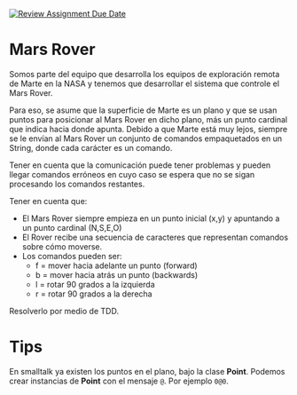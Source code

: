 [![Review Assignment Due Date](https://classroom.github.com/assets/deadline-readme-button-24ddc0f5d75046c5622901739e7c5dd533143b0c8e959d652212380cedb1ea36.svg)](https://classroom.github.com/a/p1IUhq17)
# Mars Rover

Somos parte del equipo que desarrolla los equipos de exploración remota de Marte en la NASA y tenemos que desarrollar el sistema que controle el Mars Rover. 

Para eso, se asume que la superficie de Marte es un plano y que se usan puntos para posicionar al Mars Rover en dicho plano, más un punto cardinal que indica hacia donde apunta. Debido a que Marte está muy lejos, siempre se le envían al Mars Rover un conjunto de comandos empaquetados en un String, donde cada carácter es un comando. 

Tener en cuenta que la comunicación puede tener problemas y pueden llegar comandos erróneos en cuyo caso se espera que no se sigan procesando los comandos restantes. 

Tener en cuenta que: 
- El Mars Rover siempre empieza en un punto inicial (x,y) y apuntando a un punto cardinal (N,S,E,O) 
- El Rover recibe una secuencia de caracteres que representan comandos sobre cómo moverse. 
- Los comandos pueden ser: 
  - f = mover hacia adelante un punto (forward) 
  - b = mover hacia atrás un punto (backwards) 
  - l = rotar 90 grados a la izquierda 
  - r = rotar 90 grados a la derecha 

Resolverlo por medio de TDD.


# Tips 
En smalltalk ya existen los puntos en el plano, bajo la clase **Point**. Podemos crear instancias de **Point** con el mensaje `@`. Por ejemplo `0@0`.
